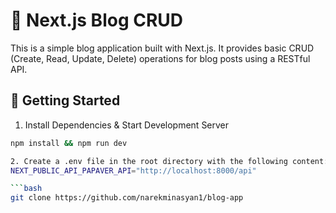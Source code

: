 # 📝 Next.js Blog CRUD

This is a simple blog application built with Next.js. It provides basic CRUD (Create, Read, Update, Delete) operations for blog posts using a RESTful API.

## 🚀 Getting Started

1. Install Dependencies & Start Development Server

```bash
npm install && npm run dev

2. Create a .env file in the root directory with the following content:
NEXT_PUBLIC_API_PAPAVER_API="http://localhost:8000/api"

```bash
git clone https://github.com/narekminasyan1/blog-app